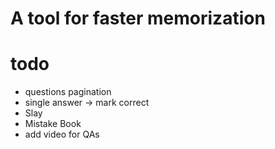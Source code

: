 # A tool for faster memorization

# todo

- questions pagination
- single answer -> mark correct
- Slay
- Mistake Book
- add video for QAs